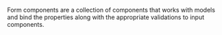 
Form components are a collection of components that works
with models and bind the properties along with the appropriate
validations to input components.
